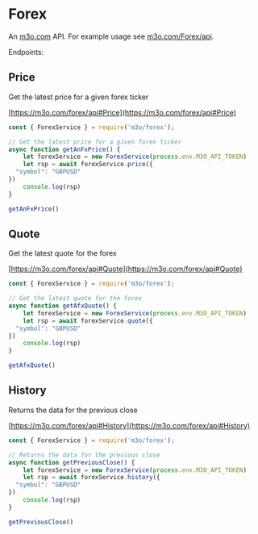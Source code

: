 # Forex

An [m3o.com](https://m3o.com) API. For example usage see [m3o.com/Forex/api](https://m3o.com/Forex/api).

Endpoints:

## Price

Get the latest price for a given forex ticker


[https://m3o.com/forex/api#Price](https://m3o.com/forex/api#Price)

```js
const { ForexService } = require('m3o/forex');

// Get the latest price for a given forex ticker
async function getAnFxPrice() {
	let forexService = new ForexService(process.env.M3O_API_TOKEN)
	let rsp = await forexService.price({
  "symbol": "GBPUSD"
})
	console.log(rsp)
}

getAnFxPrice()
```
## Quote

Get the latest quote for the forex


[https://m3o.com/forex/api#Quote](https://m3o.com/forex/api#Quote)

```js
const { ForexService } = require('m3o/forex');

// Get the latest quote for the forex
async function getAfxQuote() {
	let forexService = new ForexService(process.env.M3O_API_TOKEN)
	let rsp = await forexService.quote({
  "symbol": "GBPUSD"
})
	console.log(rsp)
}

getAfxQuote()
```
## History

Returns the data for the previous close


[https://m3o.com/forex/api#History](https://m3o.com/forex/api#History)

```js
const { ForexService } = require('m3o/forex');

// Returns the data for the previous close
async function getPreviousClose() {
	let forexService = new ForexService(process.env.M3O_API_TOKEN)
	let rsp = await forexService.history({
  "symbol": "GBPUSD"
})
	console.log(rsp)
}

getPreviousClose()
```
